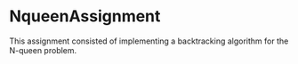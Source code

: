 # NqueenAssignment
This assignment consisted of implementing a backtracking algorithm for the N-queen problem. 

